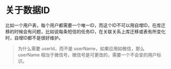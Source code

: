 # 关于数据ID

比如一个用户表，每个用户都需要一个唯一ID，而这个ID不可以用自增ID，在库迁移的时候会有问题，比如说每条短信的任务ID，在关联关系上库迁移或表有所变化时，自增ID都不是很好维护。

> 为什么需要 userId，而不是 userName，如果应用如微信，那么 userName 相当于微信号，微信号是可更改的，需要一个不会变的用户标识。
